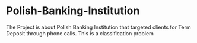 # Polish-Banking-Institution
The Project is about Polish Banking Institution that targeted clients for Term Deposit through phone calls.
This is a classification problem
